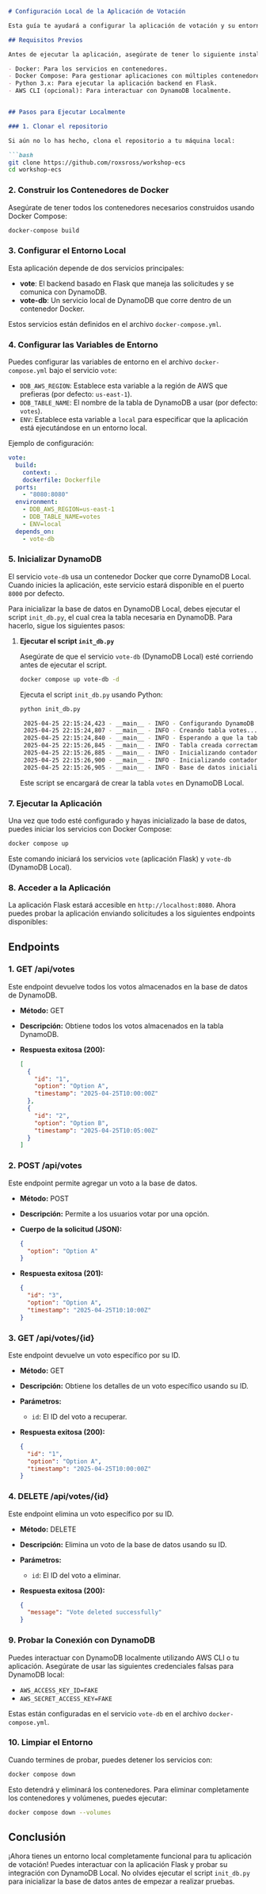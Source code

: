 
```markdown
# Configuración Local de la Aplicación de Votación

Esta guía te ayudará a configurar la aplicación de votación y su entorno local.

## Requisitos Previos

Antes de ejecutar la aplicación, asegúrate de tener lo siguiente instalado en tu máquina:

- Docker: Para los servicios en contenedores.
- Docker Compose: Para gestionar aplicaciones con múltiples contenedores.
- Python 3.x: Para ejecutar la aplicación backend en Flask.
- AWS CLI (opcional): Para interactuar con DynamoDB localmente.


## Pasos para Ejecutar Localmente

### 1. Clonar el repositorio

Si aún no lo has hecho, clona el repositorio a tu máquina local:

```bash
git clone https://github.com/roxsross/workshop-ecs
cd workshop-ecs
```

### 2. Construir los Contenedores de Docker

Asegúrate de tener todos los contenedores necesarios construidos usando Docker Compose:

```bash
docker-compose build
```

### 3. Configurar el Entorno Local

Esta aplicación depende de dos servicios principales:

- **vote**: El backend basado en Flask que maneja las solicitudes y se comunica con DynamoDB.
- **vote-db**: Un servicio local de DynamoDB que corre dentro de un contenedor Docker.

Estos servicios están definidos en el archivo `docker-compose.yml`.

### 4. Configurar las Variables de Entorno

Puedes configurar las variables de entorno en el archivo `docker-compose.yml` bajo el servicio `vote`:

- `DDB_AWS_REGION`: Establece esta variable a la región de AWS que prefieras (por defecto: `us-east-1`).
- `DDB_TABLE_NAME`: El nombre de la tabla de DynamoDB a usar (por defecto: `votes`).
- `ENV`: Establece esta variable a `local` para especificar que la aplicación está ejecutándose en un entorno local.

Ejemplo de configuración:

```yaml
vote:
  build:
    context: .
    dockerfile: Dockerfile
  ports:
    - "8080:8080"
  environment:
    - DDB_AWS_REGION=us-east-1
    - DDB_TABLE_NAME=votes
    - ENV=local
  depends_on:
    - vote-db
```


### 5. Inicializar DynamoDB

El servicio `vote-db` usa un contenedor Docker que corre DynamoDB Local. Cuando inicies la aplicación, este servicio estará disponible en el puerto `8000` por defecto.

Para inicializar la base de datos en DynamoDB Local, debes ejecutar el script `init_db.py`, el cual crea la tabla necesaria en DynamoDB. Para hacerlo, sigue los siguientes pasos:

1. **Ejecutar el script `init_db.py`**

   Asegúrate de que el servicio `vote-db` (DynamoDB Local) esté corriendo antes de ejecutar el script.
   ```bash
   docker compose up vote-db -d  
    ```
   Ejecuta el script `init_db.py` usando Python:

   ```bash
   python init_db.py
   ```
   ```bash
    2025-04-25 22:15:24,423 - __main__ - INFO - Configurando DynamoDB local
    2025-04-25 22:15:24,807 - __main__ - INFO - Creando tabla votes...
    2025-04-25 22:15:24,840 - __main__ - INFO - Esperando a que la tabla se active...
    2025-04-25 22:15:26,845 - __main__ - INFO - Tabla creada correctamente.
    2025-04-25 22:15:26,885 - __main__ - INFO - Inicializando contador para 'cats'
    2025-04-25 22:15:26,900 - __main__ - INFO - Inicializando contador para 'dogs'
    2025-04-25 22:15:26,905 - __main__ - INFO - Base de datos inicializada correctamente.
   ```

   Este script se encargará de crear la tabla `votes` en DynamoDB Local.

### 7. Ejecutar la Aplicación

Una vez que todo esté configurado y hayas inicializado la base de datos, puedes iniciar los servicios con Docker Compose:

```bash
docker compose up
```

Este comando iniciará los servicios `vote` (aplicación Flask) y `vote-db` (DynamoDB Local).

### 8. Acceder a la Aplicación

La aplicación Flask estará accesible en `http://localhost:8080`. Ahora puedes probar la aplicación enviando solicitudes a los siguientes endpoints disponibles:

## Endpoints

### 1. **GET /api/votes**

Este endpoint devuelve todos los votos almacenados en la base de datos de DynamoDB.

- **Método:** GET
- **Descripción:** Obtiene todos los votos almacenados en la tabla DynamoDB.
- **Respuesta exitosa (200):**

  ```json
  [
    {
      "id": "1",
      "option": "Option A",
      "timestamp": "2025-04-25T10:00:00Z"
    },
    {
      "id": "2",
      "option": "Option B",
      "timestamp": "2025-04-25T10:05:00Z"
    }
  ]
  ```

### 2. **POST /api/votes**

Este endpoint permite agregar un voto a la base de datos.

- **Método:** POST
- **Descripción:** Permite a los usuarios votar por una opción.
- **Cuerpo de la solicitud (JSON):**
  
  ```json
  {
    "option": "Option A"
  }
  ```
  
- **Respuesta exitosa (201):**

  ```json
  {
    "id": "3",
    "option": "Option A",
    "timestamp": "2025-04-25T10:10:00Z"
  }
  ```

### 3. **GET /api/votes/{id}**

Este endpoint devuelve un voto específico por su ID.

- **Método:** GET
- **Descripción:** Obtiene los detalles de un voto específico usando su ID.
- **Parámetros:**
  - `id`: El ID del voto a recuperar.
  
- **Respuesta exitosa (200):**

  ```json
  {
    "id": "1",
    "option": "Option A",
    "timestamp": "2025-04-25T10:00:00Z"
  }
  ```

### 4. **DELETE /api/votes/{id}**

Este endpoint elimina un voto específico por su ID.

- **Método:** DELETE
- **Descripción:** Elimina un voto de la base de datos usando su ID.
- **Parámetros:**
  - `id`: El ID del voto a eliminar.
  
- **Respuesta exitosa (200):**

  ```json
  {
    "message": "Vote deleted successfully"
  }
  ```

### 9. Probar la Conexión con DynamoDB

Puedes interactuar con DynamoDB localmente utilizando AWS CLI o tu aplicación. Asegúrate de usar las siguientes credenciales falsas para DynamoDB local:

- `AWS_ACCESS_KEY_ID=FAKE`
- `AWS_SECRET_ACCESS_KEY=FAKE`

Estas están configuradas en el servicio `vote-db` en el archivo `docker-compose.yml`.

### 10. Limpiar el Entorno

Cuando termines de probar, puedes detener los servicios con:

```bash
docker compose down
```

Esto detendrá y eliminará los contenedores. Para eliminar completamente los contenedores y volúmenes, puedes ejecutar:

```bash
docker compose down --volumes
```

## Conclusión

¡Ahora tienes un entorno local completamente funcional para tu aplicación de votación! Puedes interactuar con la aplicación Flask y probar su integración con DynamoDB Local. No olvides ejecutar el script `init_db.py` para inicializar la base de datos antes de empezar a realizar pruebas.

